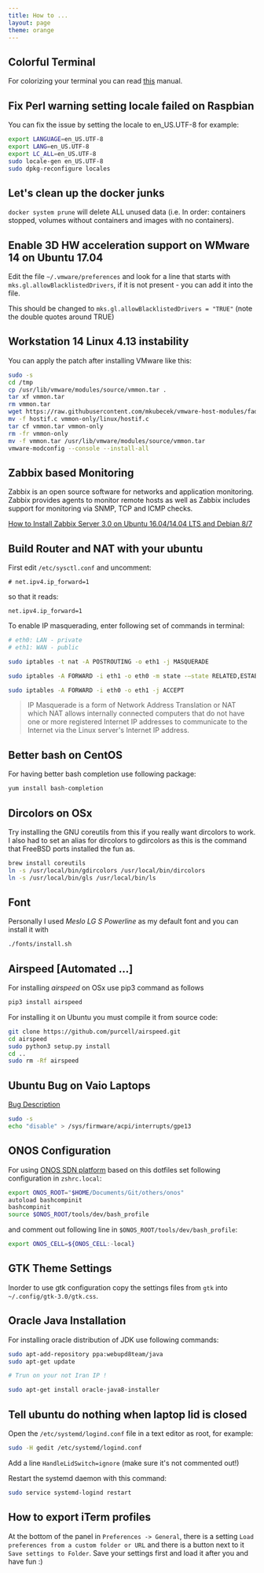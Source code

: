 ```yaml
---
title: How to ...
layout: page
theme: orange
---
```


## Colorful Terminal

For colorizing your terminal you can read [this](http://misc.flogisoft.com/bash/tip_colors_and_formatting) manual.

## Fix Perl warning setting locale failed on Raspbian

You can fix the issue by setting the locale to en_US.UTF-8 for example:

```sh
export LANGUAGE=en_US.UTF-8
export LANG=en_US.UTF-8
export LC_ALL=en_US.UTF-8
sudo locale-gen en_US.UTF-8
sudo dpkg-reconfigure locales
```

## Let's clean up the docker junks

`docker system prune` will delete ALL unused data
(i.e. In order: containers stopped, volumes without containers and images with no containers).

## Enable 3D HW acceleration support on WMware 14 on Ubuntu 17.04

Edit the file `~/.vmware/preferences` and look for a line that starts with
`mks.gl.allowBlacklistedDrivers`, if it is not present - you can add it into the file.

This should be changed to `mks.gl.allowBlacklistedDrivers = "TRUE"`
(note the double quotes around TRUE)

## Workstation 14 Linux 4.13 instability

You can apply the patch after installing VMware like this:

```sh
sudo -s
cd /tmp
cp /usr/lib/vmware/modules/source/vmmon.tar .
tar xf vmmon.tar
rm vmmon.tar
wget https://raw.githubusercontent.com/mkubecek/vmware-host-modules/fadedd9c8a4dd23f74da2b448572df95666dfe12/vmmon-only/linux/hostif.c
mv -f hostif.c vmmon-only/linux/hostif.c
tar cf vmmon.tar vmmon-only
rm -fr vmmon-only
mv -f vmmon.tar /usr/lib/vmware/modules/source/vmmon.tar
vmware-modconfig --console --install-all
```

## Zabbix based Monitoring

Zabbix is an open source software for networks and application monitoring.
Zabbix provides agents to monitor remote hosts as well as Zabbix includes
support for monitoring via SNMP, TCP and ICMP checks.

[How to Install Zabbix Server 3.0 on Ubuntu 16.04/14.04 LTS and Debian 8/7](http://tecadmin.net/install-zabbix-on-ubuntu/)


## Build Router and NAT with your ubuntu

First edit `/etc/sysctl.conf` and uncomment:

```
# net.ipv4.ip_forward=1
```

so that it reads:

```
net.ipv4.ip_forward=1
```

To enable IP masquerading, enter following set of commands in terminal:

```sh
# eth0: LAN - private
# eth1: WAN - public

sudo iptables -t nat -A POSTROUTING -o eth1 -j MASQUERADE

sudo iptables -A FORWARD -i eth1 -o eth0 -m state -–state RELATED,ESTABLISHED -j ACCEPT

sudo iptables -A FORWARD -i eth0 -o eth1 -j ACCEPT
```

> IP Masquerade is a form of Network Address Translation or NAT which NAT allows internally connected computers that do not have one or more registered Internet IP addresses to communicate to the Internet via the Linux server's Internet IP address.

## Better bash on CentOS

For having better bash completion use following package:

```sh
yum install bash-completion
```

## Dircolors on OSx

Try installing the GNU coreutils from this if you really want dircolors to work.
I also had to set an alias for dircolors to gdircolors as this is the command that FreeBSD ports installed the fun as.

```sh
brew install coreutils
ln -s /usr/local/bin/gdircolors /usr/local/bin/dircolors
ln -s /usr/local/bin/gls /usr/local/bin/ls
```

## Font

Personally I used *Meslo LG S Powerline* as my default font and you can
install it with

```sh
./fonts/install.sh
```

## Airspeed [Automated ...]

For installing *airspeed* on OSx use pip3 command as follows

```sh
pip3 install airspeed
```

For installing it on Ubuntu you must compile it from source code:

```sh
git clone https://github.com/purcell/airspeed.git
cd airspeed
sudo python3 setup.py install
cd ..
sudo rm -Rf airspeed
```

## Ubuntu Bug on Vaio Laptops

[Bug Description](https://bugs.launchpad.net/ubuntu/+source/linux/+bug/887793)

```sh
sudo -s
echo "disable" > /sys/firmware/acpi/interrupts/gpe13
```

## ONOS Configuration

For using [ONOS SDN platform](http://onosproject.org/) based on this dotfiles
set following configuration in `zshrc.local`:

```sh
export ONOS_ROOT="$HOME/Documents/Git/others/onos"
autoload bashcompinit
bashcompinit
source $ONOS_ROOT/tools/dev/bash_profile
```

and comment out following line in `$ONOS_ROOT/tools/dev/bash_profile`:

```sh
export ONOS_CELL=${ONOS_CELL:-local}
```

## GTK Theme Settings

Inorder to use gtk configuration
copy the settings files from `gtk` into `~/.config/gtk-3.0/gtk.css`.

## Oracle Java Installation

For installing oracle distribution of JDK use following commands:

```sh
sudo apt-add-repository ppa:webupd8team/java
sudo apt-get update

# Trun on your not Iran IP !

sudo apt-get install oracle-java8-installer
```

## Tell ubuntu do nothing when laptop lid is closed

Open the `/etc/systemd/logind.conf` file in a text editor as root, for example:

```sh
sudo -H gedit /etc/systemd/logind.conf
```

Add a line `HandleLidSwitch=ignore` (make sure it's not commented out!)

Restart the systemd daemon with this command:

```sh
sudo service systemd-logind restart
```

## How to export iTerm profiles

At the bottom of the panel in `Preferences -> General`, there is a setting `Load preferences from a custom folder or URL` and there is a button next to it `Save settings to Folder`.
Save your settings first and load it after you and have fun :)
